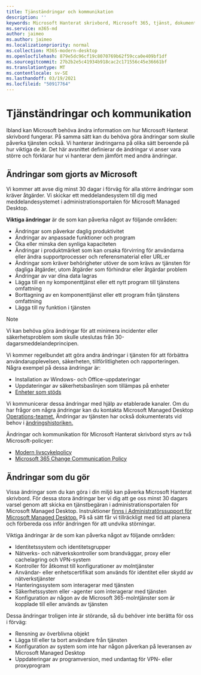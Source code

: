 ```yaml
---
title: Tjänständringar och kommunikation
description: ''
keywords: Microsoft Hanterat skrivbord, Microsoft 365, tjänst, dokumentation
ms.service: m365-md
author: jaimeo
ms.author: jaimeo
ms.localizationpriority: normal
ms.collection: M365-modern-desktop
ms.openlocfilehash: 879e5dc96cf19c8070769b62f59cca0e409bf1df
ms.sourcegitcommit: 27b2b2e5c41934b918cac2c171556c45e36661bf
ms.translationtype: MT
ms.contentlocale: sv-SE
ms.lasthandoff: 03/19/2021
ms.locfileid: "50917764"
---
```

# <a name="service-changes-and-communication"></a>Tjänständringar och kommunikation

Ibland kan Microsoft behöva ändra information om hur Microsoft Hanterat skrivbord fungerar. På samma sätt kan du behöva göra ändringar som skulle påverka tjänsten också. Vi hanterar ändringarna på olika sätt beroende på hur viktiga de är. Det här avsnittet definierar de ändringar vi anser vara större och förklarar hur vi hanterar dem jämfört med andra ändringar.



## <a name="changes-made-by-microsoft"></a>Ändringar som gjorts av Microsoft

Vi kommer att avse dig minst 30 dagar i förväg för alla större ändringar som kräver åtgärder. Vi skickar ett meddelandesystem till dig med meddelandesystemet i administrationsportalen för Microsoft Managed Desktop.

**Viktiga ändringar** är de som kan påverka något av följande områden:
- Ändringar som påverkar daglig produktivitet
- Ändringar av anpassade funktioner och program
- Öka eller minska den synliga kapaciteten
- Ändringar i produktmärket som kan orsaka förvirring för användarna eller ändra supportprocesser och referensmaterial eller URL:er
- Ändringar som kräver behörigheter utöver de som krävs av tjänsten för dagliga åtgärder, utom åtgärder som förhindrar eller åtgärdar problem
- Ändringar av var dina data lagras
- Lägga till en ny komponenttjänst eller ett nytt program till tjänstens omfattning
- Borttagning av en komponenttjänst eller ett program från tjänstens omfattning
- Lägga till ny funktion i tjänsten

> [!NOTE]
> Vi kan behöva göra ändringar för att minimera incidenter eller säkerhetsproblem som skulle uteslutas från 30-dagarsmeddelandeprincipen.

Vi kommer regelbundet att göra andra ändringar i tjänsten för att förbättra användarupplevelsen, säkerheten, tillförlitligheten och rapporteringen. Några exempel på dessa ändringar är:

- Installation av Windows- och Office-uppdateringar
- Uppdateringar av säkerhetsbaslinjen som tillämpas på enheter
- [Enheter som stöds](device-list.md)

Vi kommunicerar dessa ändringar med hjälp av etablerade kanaler. Om du har frågor om några ändringar kan du kontakta Microsoft Managed Desktop [Operations-teamet.](../working-with-managed-desktop/admin-support.md) Ändringar av tjänsten har också dokumenterats vid behov i [ändringshistoriken.](../change-history-managed-desktop.md)

Ändringar och kommunikation för Microsoft Hanterat skrivbord styrs av två Microsoft-policyer:
- [Modern livscykelpolicy](https://support.microsoft.com/help/30881/modern-lifecycle-policy)
- [Microsoft 365 Change Communication Policy](/office365/admin/manage/message-center?view=o365-worldwide)

## <a name="changes-you-make"></a>Ändringar som du gör

Vissa ändringar som du kan göra i din miljö kan påverka Microsoft Hanterat skrivbord. För dessa stora ändringar ber vi dig att ge oss minst 30 dagars varsel genom att skicka en tjänstbegäran i administrationsportalen för Microsoft Managed Desktop. Instruktioner [finns i Administratörssupport för Microsoft Managed Desktop.](../working-with-managed-desktop/admin-support.md) På så sätt får vi tillräckligt med tid att planera och förbereda oss inför ändringen för att undvika störningar.

Viktiga ändringar är de som kan påverka något av följande områden:

- Identitetssystem och identitetsgrupper
- Nätverks- och nätverkskontroller som brandväggar, proxy eller cachelagring och VPN-system
- Kontroller för åtkomst till konfigurationer av molntjänster
- Användar- eller enhetscertifikat som används för identitet eller skydd av nätverkstjänster
- Hanteringssystem som interagerar med tjänsten
- Säkerhetssystem eller -agenter som interagerar med tjänsten
- Konfiguration av någon av de Microsoft 365-molntjänster som är kopplade till eller används av tjänsten

Dessa ändringar troligen inte är störande, så du behöver inte berätta för oss i förväg:

- Rensning av överblivna objekt
- Lägga till eller ta bort användare från tjänsten
- Konfiguration av system som inte har någon påverkan på leveransen av Microsoft Managed Desktop
- Uppdateringar av programversion, med undantag för VPN- eller proxyprogram